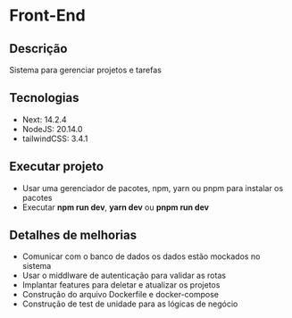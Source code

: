 # Front-End

## Descrição

Sistema para gerenciar projetos e tarefas

## Tecnologias

* Next: 14.2.4
* NodeJS: 20.14.0
* tailwindCSS: 3.4.1

## Executar projeto

* Usar uma gerenciador de pacotes, npm, yarn ou pnpm para instalar os pacotes
* Executar **npm run dev**, **yarn dev** ou **pnpm run dev**

## Detalhes de melhorias

* Comunicar com o banco de dados os dados estão mockados no sistema
* Usar o middlware de autenticação para validar as rotas
* Implantar features para deletar e atualizar os projetos
* Construção do arquivo Dockerfile e docker-compose
* Construção de test de unidade para as lógicas de negócio
